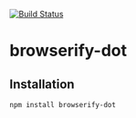 [![Build Status](https://travis-ci.org/timonwong/browserify-dot.svg?branch=master)](https://travis-ci.org/timonwong/browserify-dot)

# browserify-dot

## Installation

    npm install browserify-dot
